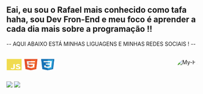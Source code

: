 ## Eai, eu sou o Rafael mais conhecido como tafa haha, sou Dev Fron-End e meu foco é aprender a cada dia mais sobre a programação !!

-- AQUI ABAIXO ESTÁ MINHAS LIGUAGENS E MINHAS REDES SOCIAIS ! --

<div style="display: inline_block"><br>
  <img align="center" alt="My-Js" height="30" width="40" src="https://raw.githubusercontent.com/devicons/devicon/master/icons/javascript/javascript-plain.svg">
  <img align="center" alt="My-HTML" height="30" width="40" src="https://raw.githubusercontent.com/devicons/devicon/master/icons/html5/html5-original.svg">
  <img align="center" alt="My-CSS" height="30" width="40" src="https://raw.githubusercontent.com/devicons/devicon/master/icons/css3/css3-original.svg">
  <img align="right" alt="My-FT" height="150" style="border-radius:50px;" src="https://cdn.discordapp.com/attachments/840949007392178246/1092903558942302258/e404a81802c19509896dce66da0e0d26.jpg">
</div>
  
  ##
 
<div> 
 
  
  <a href = "mailto:rafaael.nascimento06@gmail.com"><img src="https://img.shields.io/badge/-Gmail-%23333?style=for-the-badge&logo=gmail&logoColor=white" target="_blank"></a>
  <a href="" target="_blank"><img src="https://img.shields.io/badge/-LinkedIn-%230077B5?style=for-the-badge&logo=linkedin&logoColor=white" target="_blank"></a> 
  
</div>
